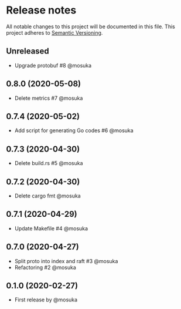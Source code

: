 # Release notes
All notable changes to this project will be documented in this file.
This project adheres to [Semantic Versioning](http://semver.org/).

## Unreleased
- Upgrade protobuf #8 @mosuka

## 0.8.0 (2020-05-08)
- Delete metrics #7 @mosuka

## 0.7.4 (2020-05-02)
- Add script for generating Go codes #6 @mosuka

## 0.7.3 (2020-04-30)
- Delete build.rs #5 @mosuka

## 0.7.2 (2020-04-30)
- Delete cargo fmt @mosuka

## 0.7.1 (2020-04-29)
- Update Makefile #4 @mosuka

## 0.7.0 (2020-04-27)
- Split proto into index and raft #3 @mosuka
- Refactoring #2 @mosuka

## 0.1.0 (2020-02-27)
- First release by @mosuka
